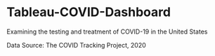 # Tableau-COVID-Dashboard
Examining the testing and treatment of COVID-19 in the United States

Data Source: The COVID Tracking Project, 2020
